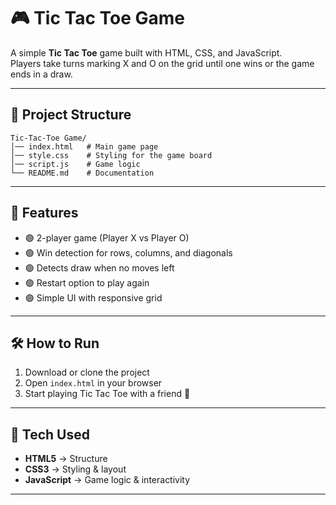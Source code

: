 # 🎮 Tic Tac Toe Game  

A simple **Tic Tac Toe** game built with HTML, CSS, and JavaScript.  
Players take turns marking X and O on the grid until one wins or the game ends in a draw.  

---

## 📂 Project Structure  

```
Tic-Tac-Toe Game/
│── index.html   # Main game page
│── style.css    # Styling for the game board
│── script.js    # Game logic
└── README.md    # Documentation

```

---

## 🚀 Features  
- 🟢 2-player game (Player X vs Player O)  
- 🟢 Win detection for rows, columns, and diagonals  
- 🟢 Detects draw when no moves left  
- 🟢 Restart option to play again  
- 🟢 Simple UI with responsive grid  

---

## 🛠️ How to Run  
1. Download or clone the project  
2. Open `index.html` in your browser  
3. Start playing Tic Tac Toe with a friend 🎉  

---

## 🔧 Tech Used  
- **HTML5** → Structure  
- **CSS3** → Styling & layout  
- **JavaScript** → Game logic & interactivity  

---
